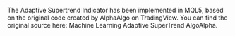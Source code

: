 The Adaptive Supertrend Indicator has been implemented in MQL5, based on the original code created by AlphaAlgo on TradingView. You can find the original source here: Machine Learning Adaptive SuperTrend AlgoAlpha.

